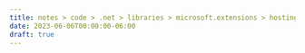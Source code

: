 ```yaml
---
title: notes > code > .net > libraries > microsoft.extensions > hosting
date: 2023-06-06T00:00:00-06:00
draft: true
---
```


